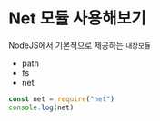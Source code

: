 # Net 모듈 사용해보기

NodeJS에서 기본적으로 제공하는 `내장모듈`

-   path
-   fs
-   net

```js
const net = require("net")
console.log(net)
```
